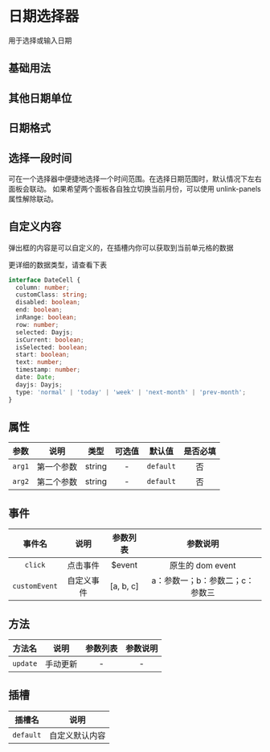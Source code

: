 <!-- 加载 demo 组件 start -->
<script setup>
import demo from './demo.vue'
import demo2 from './demo2.vue'
import demo3 from './demo3.vue'
import demo4 from './demo4.vue'
import demo5 from './demo5.vue'
</script>
<!-- 加载 demo 组件 end -->

<!-- 正文开始 -->

# 日期选择器

用于选择或输入日期

## 基础用法

<demo-preview comp-name="DatePicker" demo-name="demo">
  <demo />
</demo-preview>

## 其他日期单位

<demo-preview comp-name="DatePicker" demo-name="demo2">
  <demo2 />
</demo-preview>

## 日期格式

<demo-preview comp-name="DatePicker" demo-name="demo3">
  <demo3 />
</demo-preview>

## 选择一段时间

可在一个选择器中便捷地选择一个时间范围。在选择日期范围时，默认情况下左右面板会联动。 如果希望两个面板各自独立切换当前月份，可以使用 unlink-panels 属性解除联动。

<demo-preview comp-name="DatePicker" demo-name="demo4">
  <demo4 />
</demo-preview>

## 自定义内容

弹出框的内容是可以自定义的，在插槽内你可以获取到当前单元格的数据

<demo-preview comp-name="DatePicker" demo-name="demo5">
  <demo5 />
</demo-preview>

更详细的数据类型，请查看下表

```ts
interface DateCell {
  column: number;
  customClass: string;
  disabled: boolean;
  end: boolean;
  inRange: boolean;
  row: number;
  selected: Dayjs;
  isCurrent: boolean;
  isSelected: boolean;
  start: boolean;
  text: number;
  timestamp: number;
  date: Date;
  dayjs: Dayjs;
  type: 'normal' | 'today' | 'week' | 'next-month' | 'prev-month';
}
```

## 属性

|  参数  |    说明    |  类型  | 可选值 |  默认值   | 是否必填 |
| :----: | :--------: | :----: | :----: | :-------: | :------: |
| `arg1` | 第一个参数 | string |   -    | `default` |    否    |
| `arg2` | 第二个参数 | string |   -    | `default` |    否    |

## 事件

|    事件名     |    说明    | 参数列表  |            参数说明             |
| :-----------: | :--------: | :-------: | :-----------------------------: |
|    `click`    |  点击事件  |  $event   |        原生的 dom event         |
| `customEvent` | 自定义事件 | [a, b, c] | a：参数一；b：参数二；c：参数三 |

## 方法

|  方法名  |   说明   | 参数列表 | 参数说明 |
| :------: | :------: | :------: | :------: |
| `update` | 手动更新 |    -     |    -     |

## 插槽

|  插槽名   |      说明      |
| :-------: | :------------: |
| `default` | 自定义默认内容 |
